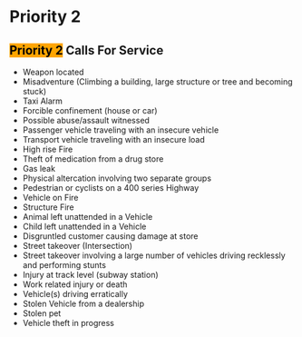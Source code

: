 # Priority 2


## <span style="background-color: rgb(255,165,0)"><span style="color:black">Priority 2</span></span> Calls For Service
- Weapon located
- Misadventure (Climbing a building, large structure or tree and becoming stuck)
- Taxi Alarm
- Forcible confinement (house or car)
- Possible abuse/assault witnessed
- Passenger vehicle traveling with an insecure vehicle
- Transport vehicle traveling with an insecure load
- High rise Fire
- Theft of medication from a drug store
- Gas leak
- Physical altercation involving two separate groups
- Pedestrian or cyclists on a 400 series Highway
- Vehicle on Fire
- Structure Fire
- Animal left unattended in a Vehicle
- Child left unattended in a Vehicle
- Disgruntled customer causing damage at store
- Street takeover (Intersection)
- Street takeover involving a large number of vehicles driving recklessly and performing stunts
- Injury at track level (subway station)
- Work related injury or death
- Vehicle(s) driving erratically
- Stolen Vehicle from a dealership
- Stolen pet
- Vehicle theft in progress